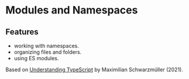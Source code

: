 # Modules and Namespaces

## Features

- working with namespaces.
- organizing files and folders.
- using ES modules.

Based on [Understanding TypeScript](https://www.udemy.com/course/understanding-typescript/) by Maximilian Schwarzmüller (2021).
